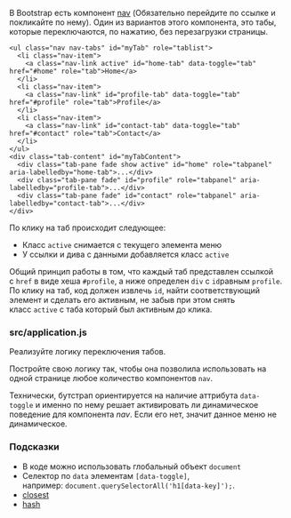В Bootstrap есть компонент [nav](https://getbootstrap.com/docs/4.2/components/navs/#javascript-behavior) (Обязательно перейдите по ссылке и покликайте по нему). Один из вариантов этого компонента, это табы, которые переключаются, по нажатию, без перезагрузки страницы.

```
<ul class="nav nav-tabs" id="myTab" role="tablist">
  <li class="nav-item">
    <a class="nav-link active" id="home-tab" data-toggle="tab" href="#home" role="tab">Home</a>
  </li>
  <li class="nav-item">
    <a class="nav-link" id="profile-tab" data-toggle="tab" href="#profile" role="tab">Profile</a>
  </li>
  <li class="nav-item">
    <a class="nav-link" id="contact-tab" data-toggle="tab" href="#contact" role="tab">Contact</a>
  </li>
</ul>
<div class="tab-content" id="myTabContent">
  <div class="tab-pane fade show active" id="home" role="tabpanel" aria-labelledby="home-tab">...</div>
  <div class="tab-pane fade" id="profile" role="tabpanel" aria-labelledby="profile-tab">...</div>
  <div class="tab-pane fade" id="contact" role="tabpanel" aria-labelledby="contact-tab">...</div>
</div>

```

По клику на таб происходит следующее:

-   Класс `active` снимается с текущего элемента меню
-   У ссылки и дива с данными добавляется класс `active`

Общий принцип работы в том, что каждый таб представлен ссылкой с `href` в виде хеша `#profile`, а ниже определен `div` с `id`равным `profile`. По клику на таб, код должен извлечь `id`, найти соответствующий элемент и сделать его активным, не забыв при этом снять класс `active` с таба который был активным до клика.

### src/application.js

Реализуйте логику переключения табов.

Постройте свою логику так, чтобы она позволила использовать на одной странице любое количество компонентов `nav`.

Технически, бутстрап ориентируется на наличие аттрибута `data-toggle` и именно по нему решает активировать ли динамическое поведение для компонента *nav*. Если его нет, значит данное меню не динамическое.

### Подсказки

-   В коде можно использовать глобальный объект `document`
-   Селектор по `data` элементам `[data-toggle]`, например: `document.querySelectorAll('h1[data-key]');`.
-   [closest](https://developer.mozilla.org/ru/docs/Web/API/Element/closest)
-   [hash](https://developer.mozilla.org/ru/docs/Web/API/HTMLHyperlinkElementUtils/hash)